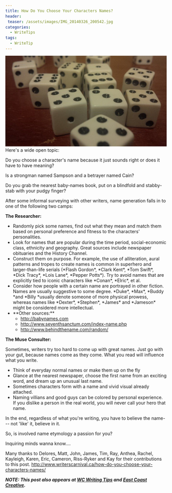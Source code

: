 ```yaml
---
title: How Do You Choose Your Characters Names?
header:
 teaser: /assets/images/IMG_20140326_200542.jpg
categories:
  - WriteTips
tags:
  - WriteTip
---
```

<img src="/assets/images/IMG_20140326_200542.jpg">Here's a wide open topic:

Do you choose a character's name because it just sounds right or does it have to have meaning?

Is a strongman named Sampson and a betrayer named Cain?

Do you grab the nearest baby-names book, put on a blindfold and stabby-stab with your pudgy finger?

After some informal surveying with other writers, name generation falls in to one of the following two camps:

**The Researcher:**

<ul>
  <li>Randomly pick some names, find out what they mean and match them based on personal preference and fitness to the characters' personalities.</li>
  <li>Look for names that are popular during the time period, social-economic class, ethnicity and geography. Great sources include newspaper obituaries and the History Channel.</li>
  <li>Construct them on purpose. For example, the use of alliteration, aural patterns and tropes to create names is common in superhero and larger-than-life serials (*Flash Gordon*, *Clark Kent*, *Tom Swift*, *Dick Tracy*, *Lois Lane*, *Pepper Potts*). Try to avoid names that are explicitly tied to iconic characters like *Conan*, *Elric*, et al.</li>
  <li>Consider how people with a certain name are portrayed in other fiction. Names are usually suggestive to some degree. *Duke*, *Max*, *Buddy *and *Billy *usually denote someone of more physical prowess, whereas names like *Dexter*, *Stephen*, *James* and *Jameson* might be considered more intellectual.</li>
  <li>**Other sources:**
    <ul>
      <li><a href="http://babynames.com/">http://babynames.com</a></li>
      <li><a href="http://www.seventhsanctum.com/index-name.php">http://www.seventhsanctum.com/index-name.php</a></li>
      <li><a href="http://www.behindthename.com/random/">http://www.behindthename.com/random/</a></li>
    </ul>
  </li>
</ul>

**The Muse Consulter:**

Sometimes, writers try too hard to come up with great names. Just go with your gut, because names come as they come. What you read will influence what you write.

<ul>
  <li>Think of everyday normal names or make them up on the fly</li>
  <li>Glance at the nearest newspaper, choose the first name from an exciting word, and dream up an unusual last name.</li>
  <li>Sometimes characters form with a name and vivid visual already attached.</li>
  <li>Naming villians and good guys can be colored by personal experience. If you dislike a person in the real world, you will never call your hero that name.</li>
</ul>

In the end, regardless of what you're writing, you have to believe the name--- not 'like' it, believe in it.

So, is involved name etymology a passion for you?

Inquiring minds wanna know....

Many thanks to Delores, Matt, John, James, Tim, Ray, Anthea, Rachel, Kayleigh, Karen, Eric, Cameron, Riss-Ryker and Kay for their contributions to this post. <a href="http://www.writerscarnival.ca/how-do-you-choose-your-characters-names/">http://www.writerscarnival.ca/how-do-you-choose-your-characters-names/</a>

***NOTE: This post also appears at <a href="http://wcwritingtips.tumblr.com/post/80872206059/how-do-you-choose-your-characters-names">WC Writing Tips</a> and <a href="http://e3chalifax.ca/how-do-you-choose-your-characters-names/">East Coast Creative</a>.***